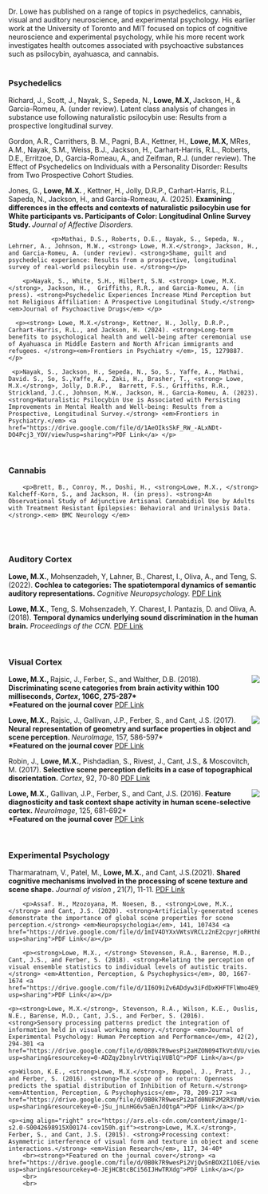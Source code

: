 <html> 
	<head>
	<title>Matthew X. Lowe</title>
	</head>
	<body>
<br>
<br>
<br>

Dr. Lowe has published on a range of topics in psychedelics, cannabis, visual and auditory neuroscience, and experimental psychology. His earlier work at the University of Toronto and MIT focused on topics of cognitive neuroscience and experimental psychology, while his more recent work investigates health outcomes associated with psychoactive substances such as psilocybin, ayahuasca, and cannabis.
<br>
<br>
  
<h3>Psychedelics</h3>

  <p>Richard, J., Scott, J., Nayak, S., Sepeda, N., <strong>Lowe, M.X, </strong> Jackson, H., & Garcia-Romeu, A. (under review). Latent class analysis of changes in substance use following naturalistic psilocybin use: Results from a prospective longitudinal survey.  </p>
  
  <p>Gordon, A.R., Carrithers, B. M., Pagni, B.A., Kettner, H., <strong>Lowe, M.X, </strong> MRes, A.M., Nayak, S.M., Weiss, B.J., Jackson, H., Carhart-Harris, R.L., Roberts, D.E., Erritzoe, D., Garcia-Romeau, A., and Zeifman, R.J. (under review). The Effect of Psychedelics on Individuals with a Personality Disorder: Results from Two Prospective Cohort Studies.  </p>
  
  <p>Jones, G., <strong>Lowe, M.X. </strong>, Kettner, H., Jolly, D.R.P., Carhart-Harris, R.L., Sapeda, N., Jackson, H., and Garcia-Romeau, A. (2025). <strong>Examining differences in the effects and contexts of naturalistic psilocybin use for White participants vs. Participants of Color: Longitudinal Online Survey Study. </strong><em>Journal of Affective Disorders. </em></p>	
  
        		<p>Mathai, D.S., Roberts, D.E., Nayak, S., Sepeda, N., Lehrner, A., Johnson, M.W., <strong> Lowe, M.X.</strong>, Jackson, H., and Garcia-Romeu, A. (under review). <strong>Shame, guilt and psychedelic experience: Results from a prospective, longitudinal survey of real-world psilocybin use. </strong></p>

  		<p>Nayak, S., White, S.H., Hilbert, S.N. <strong> Lowe, M.X.</strong>, Jackson, H.,  Griffiths, R.R., and Garcia-Romeu, A. (in press). <strong>Psychedelic Experiences Increase Mind Perception but not Religious Affiliation: A Prospective Longitudinal Study.</strong> <em>Journal of Psychoactive Drugs</em> </p>
	     
      <p><strong> Lowe, M.X.</strong>, Kettner, H., Jolly, D.R.P., Carhart-Harris, R.L., and Jackson, H. (2024). <strong>Long-term benefits to psychological health and well-being after ceremonial use of Ayahuasca in Middle Eastern and North African immigrants and refugees. </strong><em>Frontiers in Psychiatry </em>, 15, 1279887. </p>				
     
     <p>Nayak, S., Jackson, H., Sepeda, N., So, S., Yaffe, A., Mathai, David. S., So, S.,Yaffe, A., Zaki, H., Brasher, T., <strong> Lowe, M.X.</strong>, Jolly, D.R.P.,  Barrett, F.S., Griffiths, R.R., Strickland, J.C., Johnson, M.W., Jackson, H., Garcia-Romeu, A. (2023). <strong>Naturalistic Psilocybin Use is Associated with Persisting Improvements in Mental Health and Well-being: Results from a Prospective, Longitudinal Survey.</strong> <em>Frontiers in Psychiatry.</em> <a href="https://drive.google.com/file/d/1AeOIksSkF_RW_-ALxNDt-DO4Pcj3_YOV/view?usp=sharing">PDF Link</a> </p> 
     

<br>


  <h3>Cannabis</h3>
		
		<p>Brett, B., Conroy, M., Doshi, H., <strong>Lowe, M.X., </strong> Kalcheff-Korn, S., and Jackson, H. (in press). <strong>An Observational Study of Adjunctive Artisanal Cannabidiol Use by Adults with Treatment Resistant Epilepsies: Behavioral and Urinalysis Data.</strong>.<em> BMC Neurology </em>

  <br>
  <br>
<h3>Auditory Cortex</h3>

<p><strong>Lowe, M.X.</strong>, Mohsenzadeh, Y, Lahner, B., Charest, I., Oliva, A., and Teng, S. (2022). <strong>Cochlea to categories: The spatiotemporal dynamics of semantic auditory representations.</strong> <em>Cognitive Neuropsychology. </em><a href="https://drive.google.com/file/d/1QMwy9DS5p4gR-Uauj61pYtUBe7QUpW2_/view?usp=sharing">PDF Link</a> </p>

<p><strong>Lowe, M.X.</strong>, Teng, S. Mohsenzadeh, Y. Charest, I. Pantazis, D. and Oliva, A. (2018). <strong>Temporal dynamics underlying sound discrimination in the human brain.</strong> <em>Proceedings of the CCN. </em><a href="https://ccneuro.org/2018/proceedings/1090.pdf">PDF Link</a> </p>

<br>

<h3>Visual Cortex</h3>

<p><img align="right" src="https://ars.els-cdn.com/content/image/1-s2.0-S0010945218X00070-cov150h.gif"> <p><strong>Lowe, M.X., </strong> Rajsic, J., Ferber, S., and Walther, D.B. (2018). <strong>Discriminating scene categories from brain activity within 100 milliseconds, <em>Cortex</em>, 106C, 275-287*</strong>
		<br><strong>*Featured on the journal cover</strong> <a href="https://drive.google.com/file/d/1BLLHLRK4jqbsN6x92eggpSorurFbD0lc/view?usp=sharing">PDF Link</a></p>

  <p><img align="right" src="https://ars.els-cdn.com/content/image/1-s2.0-S1053811917X00116-cov150h.gif"> <strong>Lowe, M.X.</strong>, Rajsic, J., Gallivan, J.P., Ferber, S., and Cant, J.S. (2017). <strong>Neural representation of geometry and surface properties in object and scene perception. </strong> <em>NeuroImage</em>, 157, 586-597* 
	<br><strong>*Featured on the journal cover</strong> <a href="https://drive.google.com/file/d/0B0k7R9wesPi2bTA5czZzQ2lCUm8/view?usp=sharing&resourcekey=0-cq0bNlyt5E6fOyHU1Q1YuQ">PDF Link</a></p>

 <p>Robin, J., <strong>Lowe, M.X.</strong>, Pishdadian, S., Rivest, J., Cant, J.S., & Moscovitch, M. (2017). <strong>Selective scene perception deficits in a case of topographical disorientation.</strong> <em>Cortex</em>, 92, 70-80 <a href="https://drive.google.com/file/d/0B0k7R9wesPi2aFhBcXA5dmNKSUE/view?usp=sharing&resourcekey=0-OFZKp4R1DwIpnsoZfaoWlQ">PDF Link</a></p>

<p><img align="right" src="https://ars.els-cdn.com/content/image/1-s2.0-S1053811915X00188-cov150h.gif"> <strong>Lowe, M.X.</strong>, Gallivan, J.P., Ferber, S., and Cant, J.S. (2016). <strong>Feature diagnosticity and task context shape activity in human scene-selective cortex.</strong> <em>NeuroImage</em>, 125, 681-692* 
		<br><strong>*Featured on the journal cover</strong> <a href="https://drive.google.com/file/d/0B0k7R9wesPi2V2M5NnAwWmJwazg/view?usp=sharing&resourcekey=0-Q7B9YE6gD538r5oDaYPEsQ">PDF Link</a></p>

  <br>

<h3>Experimental Psychology</h3>

  <p>Tharmaratnam, V., Patel, M., <strong>Lowe, M.X.</strong>, and Cant, J.S.(2021). <strong>Shared cognitive mechanisms involved in the processing of scene texture and scene shape.</strong> <em> Journal of vision </em>, 21(7), 11-11. <a href="https://drive.google.com/file/d/1xdWr8yVReKOrtQwWXaedjn2wKqixrHQF/view?usp=sharing">PDF Link</a></p>

		<p>Assaf. H., Mzozoyana, M. Noesen, B., <strong>Lowe, M.X., </strong> and Cant, J.S. (2020). <strong>Artificially-generated scenes demonstrate the importance of global scene properties for scene perception.</strong> <em>Neuropsychologia</em>, 141, 107434 <a href="https://drive.google.com/file/d/1mIV4DYXxVWtsVRCLz2nE2cpyrjoRHthB/view?usp=sharing">PDF Link</a></p>

  		<p><strong>Lowe, M.X., </strong> Stevenson, R.A., Barense, M.D., Cant, J.S., and Ferber, S. (2018). <strong>Relating the perception of visual ensemble statistics to individual levels of autistic traits.</strong> <em>Attention, Perception, & Psychophysics</em>, 80, 1667-1674 <a href="https://drive.google.com/file/d/1I6O9iZv6ADdyw3iFdDxKHFTFlWmo4E9_/view?usp=sharing">PDF Link</a></p>

	<p><strong>Lowe, M.X.</strong>, Stevenson, R.A., Wilson, K.E., Ouslis, N.E., Barense, M.D., Cant, J.S., and Ferber, S. (2016). <strong>Sensory processing patterns predict the integration of information held in visual working memory.</strong> <em>Journal of Experimental Psychology: Human Perception and Performance</em>, 42(2), 294-301 <a href="https://drive.google.com/file/d/0B0k7R9wesPi2aHZON094TkVtdVU/view?usp=sharing&resourcekey=0-ADZqy2bnylrVtYiqiVUBlQ">PDF Link</a></p>
	
	<p>Wilson, K.E., <strong>Lowe, M.X.</strong>, Ruppel, J., Pratt, J., and Ferber, S. (2016). <strong>The scope of no return: Openness predicts the spatial distribution of Inhibition of Return.</strong> <em>Attention, Perception, & Psychophysics</em>, 78, 209-217 ><a href="https://drive.google.com/file/d/0B0k7R9wesPi2aTd0NUF2M2R3VmM/view?usp=sharing&resourcekey=0-jSu_jnLnHG6v5aEnJdQtgA">PDF Link</a></p>
		
	<p><img align="right" src="https://ars.els-cdn.com/content/image/1-s2.0-S0042698915X00174-cov150h.gif"><strong>Lowe, M.X.</strong>, Ferber, S., and Cant, J.S. (2015). <strong>Processing context: Asymmetric interference of visual form and texture in object and scene interactions.</strong> <em>Vision Research</em>, 117, 34-40*	
		<br><strong>*Featured on the journal cover</strong> <a href="https://drive.google.com/file/d/0B0k7R9wesPi2VjQwSnBOX2I1OEE/view?usp=sharing&resourcekey=0-JEjHCBtcBCi56IJHwTRXdg">PDF Link</a></p>
		<br>
		<br>  

  
